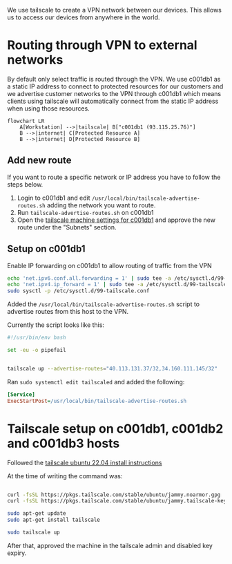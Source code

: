 
We use tailscale to create a VPN network between our devices. This allows us to
access our devices from anywhere in the world.

# Routing through VPN to external networks

By default only select traffic is routed through the VPN. We use c001db1 as a
static IP address to connect to protected resources for our customers and we
advertise customer networks to the VPN through c001db1 which means clients
using tailscale will automatically connect from the static IP address when
using those resources.

```mermaid
flowchart LR
    A[Workstation] -->|tailscale| B["c001db1 (93.115.25.76)"]
    B -->|internet| C[Protected Resource A]
    B -->|internet| D[Protected Resource B]
```

## Add new route

If you want to route a specific network or IP address you have to follow the
steps below.

1. Login to c001db1 and edit `/usr/local/bin/tailscale-advertise-routes.sh`
   adding the network you want to route.
2. Run `tailscale-advertise-routes.sh` on c001db1
3. Open the [tailscale machine settings for c001db1][c001db1] and approve the
   new route under the "Subnets" section.

[c001db1]: https://login.tailscale.com/admin/machines/100.103.106.55

## Setup on c001db1

Enable IP forwarding on c001db1 to allow routing of traffic from the VPN

```bash
echo 'net.ipv6.conf.all.forwarding = 1' | sudo tee -a /etc/sysctl.d/99-tailscale.conf
echo 'net.ipv4.ip_forward = 1' | sudo tee -a /etc/sysctl.d/99-tailscale.conf
sudo sysctl -p /etc/sysctl.d/99-tailscale.conf
```

Added the `/usr/local/bin/tailscale-advertise-routes.sh` script to advertise
routes from this host to the VPN.

Currently the script looks like this:

```bash
#!/usr/bin/env bash

set -eu -o pipefail


tailscale up --advertise-routes="40.113.131.37/32,34.160.111.145/32"
```

Ran `sudo systemctl edit tailscaled` and added the following:

```ini
[Service]
ExecStartPost=/usr/local/bin/tailscale-advertise-routes.sh
```

# Tailscale setup on c001db1, c001db2 and c001db3 hosts

Followed the [tailscale ubuntu 22.04 install
instructions](https://tailscale.com/download/linux/ubuntu-2204)

At the time of writing the command was:

```bash

curl -fsSL https://pkgs.tailscale.com/stable/ubuntu/jammy.noarmor.gpg | sudo tee /usr/share/keyrings/tailscale-archive-keyring.gpg >/dev/null
curl -fsSL https://pkgs.tailscale.com/stable/ubuntu/jammy.tailscale-keyring.list | sudo tee /etc/apt/sources.list.d/tailscale.list

sudo apt-get update
sudo apt-get install tailscale

sudo tailscale up
```

After that, approved the machine in the tailscale admin and disabled key
expiry.
